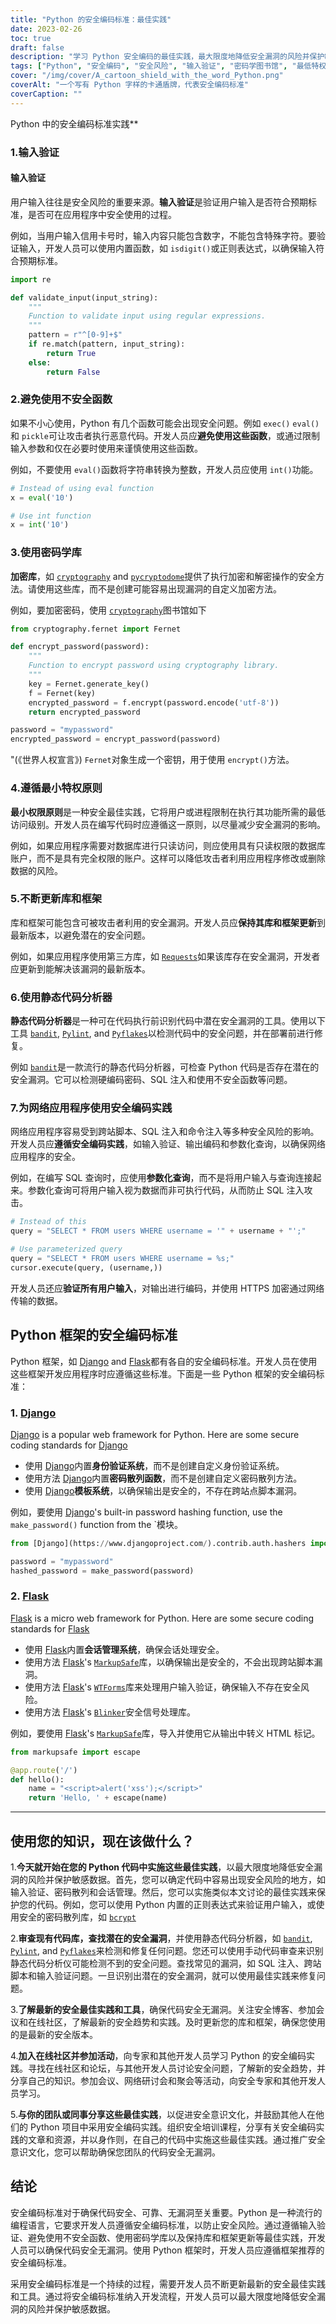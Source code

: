 ```yaml
---
title: "Python 的安全编码标准：最佳实践"
date: 2023-02-26
toc: true
draft: false
description: "学习 Python 安全编码的最佳实践，最大限度地降低安全漏洞的风险并保护敏感数据。"
tags: ["Python", "安全编码", "安全风险", "输入验证", "密码学图书馆", "最低特权", "静态代码分析器", "网络应用", "Python 框架", "Django", "闪光灯", "认证系统", "密码散列", "模板系统", "会话管理", "标记安全", "WTForms", "闪烁器", "数据保护", "脆弱性", "安全编码", "Python", "安全风险", "输入验证", "密码学图书馆", "最低特权", "静态代码分析器", "网络应用", "Python 框架", "Django", "闪光灯", "认证系统", "密码散列", "模板系统", "会话管理", "标记安全", "WTForms", "闪烁器", "数据保护", "脆弱性", "Python 代码安全", "代码审查", "静态分析工具", "安全的网络开发", "安全编码实践", "安全漏洞", "代码安全最佳实践", "数据加密", "最小特权原则", "代码分析", "网络安全"]
cover: "/img/cover/A_cartoon_shield_with_the_word_Python.png"
coverAlt: "一个写有 Python 字样的卡通盾牌，代表安全编码标准"
coverCaption: ""
---
```

Python 中的安全编码标准实践**

### 1.输入验证

#### 输入验证

用户输入往往是安全风险的重要来源。**输入验证**是验证用户输入是否符合预期标准，是否可在应用程序中安全使用的过程。

例如，当用户输入信用卡号时，输入内容只能包含数字，不能包含特殊字符。要验证输入，开发人员可以使用内置函数，如 `isdigit()`或正则表达式，以确保输入符合预期标准。

```python
import re

def validate_input(input_string):
    """
    Function to validate input using regular expressions.
    """
    pattern = r"^[0-9]+$"
    if re.match(pattern, input_string):
        return True
    else:
        return False
```

### 2.避免使用不安全函数

如果不小心使用，Python 有几个函数可能会出现安全问题。例如 `exec()` `eval()`和 `pickle`可让攻击者执行恶意代码。开发人员应**避免使用这些函数**，或通过限制输入参数和仅在必要时使用来谨慎使用这些函数。

例如，不要使用 `eval()`函数将字符串转换为整数，开发人员应使用 `int()`功能。
```py
# Instead of using eval function
x = eval('10')

# Use int function
x = int('10')
```

### 3.使用密码学库

**加密库**，如 [`cryptography`](https://pypi.org/project/cryptography/) and [`pycryptodome`](https://pypi.org/project/pycryptodome/)提供了执行加密和解密操作的安全方法。请使用这些库，而不是创建可能容易出现漏洞的自定义加密方法。

例如，要加密密码，使用 [`cryptography`](https://pypi.org/project/cryptography/)图书馆如下
```py
from cryptography.fernet import Fernet

def encrypt_password(password):
    """
    Function to encrypt password using cryptography library.
    """
    key = Fernet.generate_key()
    f = Fernet(key)
    encrypted_password = f.encrypt(password.encode('utf-8'))
    return encrypted_password

password = "mypassword"
encrypted_password = encrypt_password(password)
```
"(《世界人权宣言》) `Fernet`对象生成一个密钥，用于使用 `encrypt()`方法。

### 4.遵循最小特权原则

**最小权限原则**是一种安全最佳实践，它将用户或进程限制在执行其功能所需的最低访问级别。开发人员在编写代码时应遵循这一原则，以尽量减少安全漏洞的影响。

例如，如果应用程序需要对数据库进行只读访问，则应使用具有只读权限的数据库账户，而不是具有完全权限的账户。这样可以降低攻击者利用应用程序修改或删除数据的风险。

### 5.不断更新库和框架

库和框架可能包含可被攻击者利用的安全漏洞。开发人员应**保持其库和框架更新**到最新版本，以避免潜在的安全问题。

例如，如果应用程序使用第三方库，如 [`Requests`](https://pypi.org/project/requests/)如果该库存在安全漏洞，开发者应更新到能解决该漏洞的最新版本。

### 6.使用静态代码分析器

**静态代码分析器**是一种可在代码执行前识别代码中潜在安全漏洞的工具。使用以下工具 [`bandit`](https://pypi.org/project/bandit/), [`Pylint`](https://pypi.org/project/pylint/), and [`Pyflakes`](https://pypi.org/project/pyflakes/)以检测代码中的安全问题，并在部署前进行修复。

例如 [`bandit`](https://pypi.org/project/bandit/)是一款流行的静态代码分析器，可检查 Python 代码是否存在潜在的安全漏洞。它可以检测硬编码密码、SQL 注入和使用不安全函数等问题。

### 7.为网络应用程序使用安全编码实践

网络应用程序容易受到跨站脚本、SQL 注入和命令注入等多种安全风险的影响。开发人员应**遵循安全编码实践**，如输入验证、输出编码和参数化查询，以确保网络应用程序的安全。

例如，在编写 SQL 查询时，应使用**参数化查询**，而不是将用户输入与查询连接起来。参数化查询可将用户输入视为数据而非可执行代码，从而防止 SQL 注入攻击。

```py
# Instead of this
query = "SELECT * FROM users WHERE username = '" + username + "';"

# Use parameterized query
query = "SELECT * FROM users WHERE username = %s;"
cursor.execute(query, (username,))
```
开发人员还应**验证所有用户输入**，对输出进行编码，并使用 HTTPS 加密通过网络传输的数据。

## Python 框架的安全编码标准

Python 框架，如 [Django](https://www.djangoproject.com/) and [Flask](https://flask.palletsprojects.com/)都有各自的安全编码标准。开发人员在使用这些框架开发应用程序时应遵循这些标准。下面是一些 Python 框架的安全编码标准：

### 1. [Django](https://www.djangoproject.com/)

[Django](https://www.djangoproject.com/) is a popular web framework for Python. Here are some secure coding standards for [Django](https://www.djangoproject.com/)

- 使用 [Django](https://www.djangoproject.com/)内置**身份验证系统**，而不是创建自定义身份验证系统。
- 使用方法 [Django](https://www.djangoproject.com/)内置**密码散列函数**，而不是创建自定义密码散列方法。
- 使用 [Django](https://www.djangoproject.com/)**模板系统**，以确保输出是安全的，不存在跨站点脚本漏洞。

例如，要使用 [Django](https://www.djangoproject.com/)'s built-in password hashing function, use the `make_password()` function from the `模块。

```python
from [Django](https://www.djangoproject.com/).contrib.auth.hashers import make_password

password = "mypassword"
hashed_password = make_password(password)
```

### 2. [Flask](https://flask.palletsprojects.com/)
[Flask](https://flask.palletsprojects.com/) is a micro web framework for Python. Here are some secure coding standards for [Flask](https://flask.palletsprojects.com/)

- 使用 [Flask](https://flask.palletsprojects.com/)内置**会话管理系统**，确保会话处理安全。
- 使用方法 [Flask](https://flask.palletsprojects.com/)'s [`MarkupSafe`](https://pypi.org/project/MarkupSafe/)库，以确保输出是安全的，不会出现跨站脚本漏洞。
- 使用方法 [Flask](https://flask.palletsprojects.com/)'s [`WTForms`](https://pypi.org/project/WTForms/)库来处理用户输入验证，确保输入不存在安全风险。
- 使用方法 [Flask](https://flask.palletsprojects.com/)'s [`Blinker`](https://pypi.org/project/blinker/)安全信号处理库。

例如，要使用 [Flask](https://flask.palletsprojects.com/)'s [`MarkupSafe`](https://pypi.org/project/MarkupSafe/)库，导入并使用它从输出中转义 HTML 标记。
```py
from markupsafe import escape

@app.route('/')
def hello():
    name = "<script>alert('xss');</script>"
    return 'Hello, ' + escape(name)
```
______

## 使用您的知识，现在该做什么？

1.**今天就开始在您的 Python 代码中实施这些最佳实践**，以最大限度地降低安全漏洞的风险并保护敏感数据。首先，您可以确定代码中容易出现安全风险的地方，如输入验证、密码散列和会话管理。然后，您可以实施类似本文讨论的最佳实践来保护您的代码。例如，您可以使用 Python 内置的正则表达式来验证用户输入，或使用安全的密码散列库，如 [`bcrypt`](https://pypi.org/project/bcrypt/)

2.**审查现有代码库，查找潜在的安全漏洞**，并使用静态代码分析器，如 [`bandit`](https://pypi.org/project/bandit/), [`Pylint`](https://pypi.org/project/pylint/), and [`Pyflakes`](https://pypi.org/project/pyflakes/)来检测和修复任何问题。您还可以使用手动代码审查来识别静态代码分析仪可能检测不到的安全问题。查找常见的漏洞，如 SQL 注入、跨站脚本和输入验证问题。一旦识别出潜在的安全漏洞，就可以使用最佳实践来修复问题。

3.**了解最新的安全最佳实践和工具**，确保代码安全无漏洞。关注安全博客、参加会议和在线社区，了解最新的安全趋势和实践。及时更新您的库和框架，确保您使用的是最新的安全版本。

4.**加入在线社区并参加活动**，向专家和其他开发人员学习 Python 的安全编码实践。寻找在线社区和论坛，与其他开发人员讨论安全问题，了解新的安全趋势，并分享自己的知识。参加会议、网络研讨会和聚会等活动，向安全专家和其他开发人员学习。

5.**与你的团队或同事分享这些最佳实践**，以促进安全意识文化，并鼓励其他人在他们的 Python 项目中采用安全编码实践。组织安全培训课程，分享有关安全编码实践的文章和资源，并以身作则，在自己的代码中实施这些最佳实践。通过推广安全意识文化，您可以帮助确保您团队的代码安全无漏洞。


## 结论

安全编码标准对于确保代码安全、可靠、无漏洞至关重要。Python 是一种流行的编程语言，它要求开发人员遵循安全编码标准，以防止安全风险。通过遵循输入验证、避免使用不安全函数、使用密码学库以及保持库和框架更新等最佳实践，开发人员可以确保代码安全无漏洞。使用 Python 框架时，开发人员应遵循框架推荐的安全编码标准。

采用安全编码标准是一个持续的过程，需要开发人员不断更新最新的安全最佳实践和工具。通过将安全编码标准纳入开发流程，开发人员可以最大限度地降低安全漏洞的风险并保护敏感数据。

